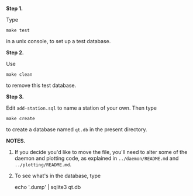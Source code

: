 **Step 1.**

Type

    make test

in a unix console, to set up a test database.

**Step 2.**

Use

    make clean

to remove this test database.

**Step 3.**

Edit `add-station.sql` to name a station of your own. Then type

    make create

to create a database named `qt.db` in the present directory.

**NOTES.**

1. If you decide you'd like to move the file, you'll need to alter some of the
   daemon and plotting code, as explained in `../daemon/README.md` and
`../plotting/README.md`.

2. To see what's in the database, type

    echo '.dump' | sqlite3 qt.db 


